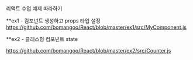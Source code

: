 리액트 수업 예제 따라하기

**ex1 - 컴포넌트 생성하고 props 타입 설정
https://github.com/bomangoo/React/blob/master/ex1/src/MyComponent.js

**ex2 - 클래스형 컴포넌트 state

https://github.com/bomangoo/React/blob/master/ex2/src/Counter.js